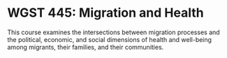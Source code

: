 # WGST 445: Migration and Health

This course examines the intersections between migration processes and the political, economic, and social dimensions of health and well-being among migrants, their families, and their communities.